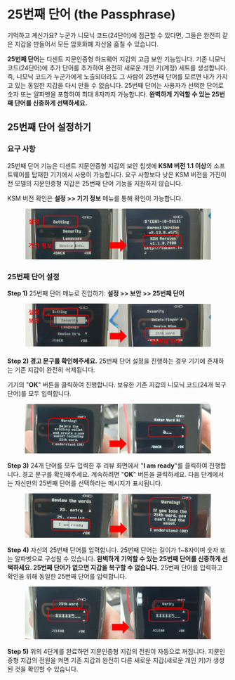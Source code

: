 # 25번째 단어 (the Passphrase)

기억하고 계신가요? 누군가 니모닉 코드(24단어)에 접근할 수 있다면, 그들은 완전히 같은 지갑을 만들어서 모든 암호화폐 자산을 훔칠 수 있습니다.&#x20;

**25번째 단어**는 디센트 지문인증형 하드웨어 지갑의 고급 보안 기능입니다. 기존 니모닉 코드(24단어)에 추가 단어를 추가하여 완전히 새로운 개인 키(계정) 세트를 생성합니다. 즉, 니모닉 코드가 누군가에게 노출되더라도 그 사람이 25번째 단어를 모르면 내가 가지고 있는 동일한 지갑을 다시 만들 수 없습니다. 25번째 단어는 사용자가 선택한 단어로 숫자 또는 알파벳을 포함하여 최대 8자까지 가능합니다. **완벽하게 기억할 수 있는 25번째 단어를 신중하게 선택하세요.**

## 25번째 단어 설정하기

### 요구 사항

25번째 단어 기능은 디센트 지문인증형 지갑의 보안 칩셋에 **KSM 버전 1.1 이상**의 소프트웨어를 탑재한 기기에서 사용이 가능합니다. 요구 사항보다 낮은 KSM 버전을 가진이전 모델의 지문인증형 지갑은 25번째 단어 기능을 지원하지 않습니다.

KSM 버전 확인은 **설정 >> 기기 정보** 메뉴를 통해 확인이 가능합니다.

<figure><img src="../../.gitbook/assets/passphrase06.png" alt=""><figcaption></figcaption></figure>

### **25번째 단어 설정**

**Step 1)** 25번째 단어 메뉴로 진입하기:  **설정 >> 보안 >> 25번째 단어**

<figure><img src="../../.gitbook/assets/passphrase07.png" alt=""><figcaption></figcaption></figure>

**Step 2) 경고 문구를 확인해주세요.** 25번째 단어 설정을 진행하는 경우 기기에 존재하는 기존 지갑이 완전히 삭제됩니다.&#x20;

기기의 "**OK**" 버튼을 클릭하여 진행합니다. 보유한 기존 지갑의 니모닉 코드(24개 복구 단어)를 모두 입력합니다.

<figure><img src="../../.gitbook/assets/passphrase03.png" alt=""><figcaption></figcaption></figure>

**Step 3)** 24개 단어를 모두 입력한 후 리뷰 화면에서 "**I am ready**"를 클릭하여 진행합니다. 경고 문구를 확인해주세요. 계속하려면 "**OK**" 버튼을 클릭하세요. 다음 단계에서는 자신만의 25번째 단어를 선택하라는 메시지가 표시됩니다.&#x20;

<figure><img src="../../.gitbook/assets/passphrase04.png" alt=""><figcaption></figcaption></figure>

**Step 4)** 자신의 25번째 단어를 입력합니다. 25번째 단어는 길이가 1\~8자이며 숫자 또는 알파벳으로 구성될 수 있습니다. **완벽하게 기억할 수 있는 25번째 단어를 신중하게 선택하세요. 25번째 단어가 없으면 지갑을 복구할 수 없습니다.** 25번째 단어를 입력하고 확인을 위해 동일한 25번째 단어를 입력합니다.

<figure><img src="../../.gitbook/assets/passphrase05.png" alt=""><figcaption></figcaption></figure>

**Step 5)** 위의 4단계를 완료하면 지문인증형 지갑의 전원이 자동으로 꺼집니다. 지문인증형 지갑의 전원을 켜면 기존 지갑과 완전히 다른 새로운 지갑(새로운 개인 키)가 생성된 것을 확인할 수 있습니다.
